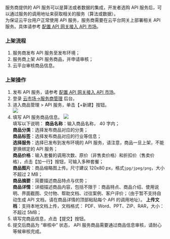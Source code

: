 服务商提供的 API 服务可以是算法或者数据的集成，开发者选购 API 服务后，可以通过服务的调用地址来获取相关的服务（算法或数据）。  
为保证云平台用户正常使用 API 服务，服务商需要在云平台网关上部署相关 API 服务。具体请参考 [配置 API 网关接入 API 市场](/document/product/306/13034)。   

### 上架流程    
1. 服务商发布 API 服务至发布环境；
2. 服务商上架 API 服务商品，并申请审核；
3. 云平台审核商品信息。
 
### 上架操作  
1. 发布 API 服务，请参考 [配置 API 网关接入 API 市场](/document/product/306/13034)。  
2. 登录 [云市场->服务商管理](http://console.tce.fsphere.cn/serviceprovider/goods/api) 后台。  
3. 进入商品管理 > API 服务，单击【+新建】按钮。    
![](https://mc.qcloudimg.com/static/img/c3f3bce8487fc2dd0d3b7d3168ac517f/image.png)  
4. 填写 API 服务商品信息。
![](https://mc.qcloudimg.com/static/img/20ada80246bbd1e005f3dcea01926f6e/image.png)  
填写以下说明：
**商品名称**：输入商品名称， 40 字内；  
**商品分类**：选择发布商品对应的分类；  
**商品标签**：选择发布商品对应的行业等信息；  
**选择服务**：选择已发布到发布环境的 API 服务，请注意，商品一旦上架，不能更换绑定的 API 服务；  
**商品价格**：输入套餐的调用次数、原价（非售卖价格）和折扣价（售卖价格），点击【加一行】按钮，可输入多种套餐；  
**商品图片**：商品缩略图上传。尺寸建议 120x80 px，格式`jpg/jpeg/png`，大小不超过 2 MB；  
**商品摘要**：简要描述商品特点与优势；   
**商品详情**：详细描述商品内容，包括不限于：商品特点、商品介绍、使用说明、界面截图、交付物、帮助文档、过往案例、客户评价；（由于暂不支持自动生成 API 文档，请在商品详情的顶部粘贴每个 API 的调用地址）。
**上传文档**：支持本地文档上传，文档格式： PDF、Word、PPT、ZIP、RAR，大小：不超过 5MB；  
5. 填写完商品信息，点击【提交】按钮。     
6. 提交后商品为 “审核中” 状态， API 服务商品需要通过商品信息审核，请耐心等候审核完成。
